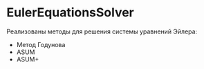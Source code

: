 # EulerEquationsSolver
Реализованы методы для решения системы уравнений Эйлера:
* Метод Годунова
* ASUM
* ASUM+